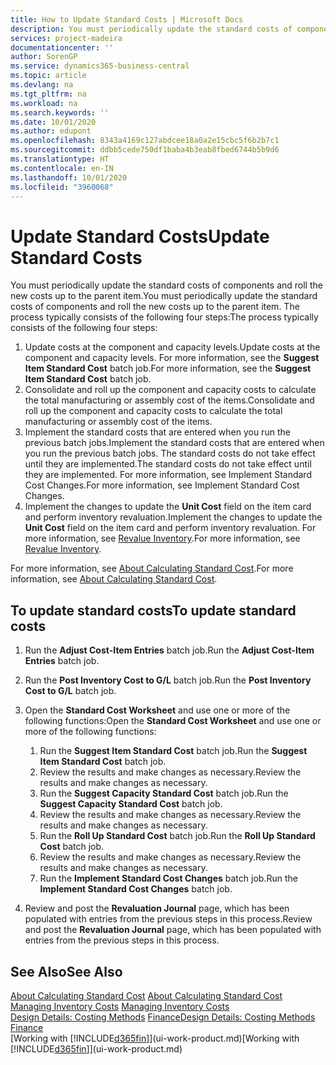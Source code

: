 ```yaml
---
title: How to Update Standard Costs | Microsoft Docs
description: You must periodically update the standard costs of components and roll the new costs up to the parent item.
services: project-madeira
documentationcenter: ''
author: SorenGP
ms.service: dynamics365-business-central
ms.topic: article
ms.devlang: na
ms.tgt_pltfrm: na
ms.workload: na
ms.search.keywords: ''
ms.date: 10/01/2020
ms.author: edupont
ms.openlocfilehash: 8343a4169c127abdcee18a0a2e15cbc5f6b2b7c1
ms.sourcegitcommit: ddbb5cede750df1baba4b3eab8fbed6744b5b9d6
ms.translationtype: HT
ms.contentlocale: en-IN
ms.lasthandoff: 10/01/2020
ms.locfileid: "3960068"
---
```

# <a name="update-standard-costs"></a><span data-ttu-id="b53d1-103">Update Standard Costs</span><span class="sxs-lookup"><span data-stu-id="b53d1-103">Update Standard Costs</span></span>
<span data-ttu-id="b53d1-104">You must periodically update the standard costs of components and roll the new costs up to the parent item.</span><span class="sxs-lookup"><span data-stu-id="b53d1-104">You must periodically update the standard costs of components and roll the new costs up to the parent item.</span></span> <span data-ttu-id="b53d1-105">The process typically consists of the following four steps:</span><span class="sxs-lookup"><span data-stu-id="b53d1-105">The process typically consists of the following four steps:</span></span>  

1.  <span data-ttu-id="b53d1-106">Update costs at the component and capacity levels.</span><span class="sxs-lookup"><span data-stu-id="b53d1-106">Update costs at the component and capacity levels.</span></span> <span data-ttu-id="b53d1-107">For more information, see the **Suggest Item Standard Cost** batch job.</span><span class="sxs-lookup"><span data-stu-id="b53d1-107">For more information, see the **Suggest Item Standard Cost** batch job.</span></span>  
2.  <span data-ttu-id="b53d1-108">Consolidate and roll up the component and capacity costs to calculate the total manufacturing or assembly cost of the items.</span><span class="sxs-lookup"><span data-stu-id="b53d1-108">Consolidate and roll up the component and capacity costs to calculate the total manufacturing or assembly cost of the items.</span></span>  
3.  <span data-ttu-id="b53d1-109">Implement the standard costs that are entered when you run the previous batch jobs.</span><span class="sxs-lookup"><span data-stu-id="b53d1-109">Implement the standard costs that are entered when you run the previous batch jobs.</span></span> <span data-ttu-id="b53d1-110">The standard costs do not take effect until they are implemented.</span><span class="sxs-lookup"><span data-stu-id="b53d1-110">The standard costs do not take effect until they are implemented.</span></span> <span data-ttu-id="b53d1-111">For more information, see Implement Standard Cost Changes.</span><span class="sxs-lookup"><span data-stu-id="b53d1-111">For more information, see Implement Standard Cost Changes.</span></span>  
4.  <span data-ttu-id="b53d1-112">Implement the changes to update the **Unit Cost** field on the item card and perform inventory revaluation.</span><span class="sxs-lookup"><span data-stu-id="b53d1-112">Implement the changes to update the **Unit Cost** field on the item card and perform inventory revaluation.</span></span> <span data-ttu-id="b53d1-113">For more information, see [Revalue Inventory](inventory-how-revalue-inventory.md).</span><span class="sxs-lookup"><span data-stu-id="b53d1-113">For more information, see [Revalue Inventory](inventory-how-revalue-inventory.md).</span></span>  

<span data-ttu-id="b53d1-114">For more information, see [About Calculating Standard Cost](finance-about-calculating-standard-cost.md).</span><span class="sxs-lookup"><span data-stu-id="b53d1-114">For more information, see [About Calculating Standard Cost](finance-about-calculating-standard-cost.md).</span></span>  
## <a name="to-update-standard-costs"></a><span data-ttu-id="b53d1-115">To update standard costs</span><span class="sxs-lookup"><span data-stu-id="b53d1-115">To update standard costs</span></span>  
1.  <span data-ttu-id="b53d1-116">Run the **Adjust Cost-Item Entries** batch job.</span><span class="sxs-lookup"><span data-stu-id="b53d1-116">Run the **Adjust Cost-Item Entries** batch job.</span></span>  
2.  <span data-ttu-id="b53d1-117">Run the **Post Inventory Cost to G/L** batch job.</span><span class="sxs-lookup"><span data-stu-id="b53d1-117">Run the **Post Inventory Cost to G/L** batch job.</span></span>  
3.  <span data-ttu-id="b53d1-118">Open the **Standard Cost Worksheet** and use one or more of the following functions:</span><span class="sxs-lookup"><span data-stu-id="b53d1-118">Open the **Standard Cost Worksheet** and use one or more of the following functions:</span></span>  

    1.  <span data-ttu-id="b53d1-119">Run the **Suggest Item Standard Cost** batch job.</span><span class="sxs-lookup"><span data-stu-id="b53d1-119">Run the **Suggest Item Standard Cost** batch job.</span></span>  
    2.  <span data-ttu-id="b53d1-120">Review the results and make changes as necessary.</span><span class="sxs-lookup"><span data-stu-id="b53d1-120">Review the results and make changes as necessary.</span></span>  
    3.  <span data-ttu-id="b53d1-121">Run the **Suggest Capacity Standard Cost** batch job.</span><span class="sxs-lookup"><span data-stu-id="b53d1-121">Run the **Suggest Capacity Standard Cost** batch job.</span></span>  
    4.  <span data-ttu-id="b53d1-122">Review the results and make changes as necessary.</span><span class="sxs-lookup"><span data-stu-id="b53d1-122">Review the results and make changes as necessary.</span></span>
    5. <span data-ttu-id="b53d1-123">Run the **Roll Up Standard Cost** batch job.</span><span class="sxs-lookup"><span data-stu-id="b53d1-123">Run the **Roll Up Standard Cost** batch job.</span></span>
    6.  <span data-ttu-id="b53d1-124">Review the results and make changes as necessary.</span><span class="sxs-lookup"><span data-stu-id="b53d1-124">Review the results and make changes as necessary.</span></span>
    7.  <span data-ttu-id="b53d1-125">Run the **Implement Standard Cost Changes** batch job.</span><span class="sxs-lookup"><span data-stu-id="b53d1-125">Run the **Implement Standard Cost Changes** batch job.</span></span>  
4.  <span data-ttu-id="b53d1-126">Review and post the **Revaluation Journal** page, which has been populated with entries from the previous steps in this process.</span><span class="sxs-lookup"><span data-stu-id="b53d1-126">Review and post the **Revaluation Journal** page, which has been populated with entries from the previous steps in this process.</span></span>  

## <a name="see-also"></a><span data-ttu-id="b53d1-127">See Also</span><span class="sxs-lookup"><span data-stu-id="b53d1-127">See Also</span></span>  
 <span data-ttu-id="b53d1-128">[About Calculating Standard Cost](finance-about-calculating-standard-cost.md) </span><span class="sxs-lookup"><span data-stu-id="b53d1-128">[About Calculating Standard Cost](finance-about-calculating-standard-cost.md) </span></span>  
 <span data-ttu-id="b53d1-129">[Managing Inventory Costs](finance-manage-inventory-costs.md) </span><span class="sxs-lookup"><span data-stu-id="b53d1-129">[Managing Inventory Costs](finance-manage-inventory-costs.md) </span></span>  
 <span data-ttu-id="b53d1-130">[Design Details: Costing Methods](design-details-costing-methods.md) [Finance](finance.md)</span><span class="sxs-lookup"><span data-stu-id="b53d1-130">[Design Details: Costing Methods](design-details-costing-methods.md) [Finance](finance.md)</span></span>  
 <span data-ttu-id="b53d1-131">[Working with [!INCLUDE[d365fin](includes/d365fin_md.md)]](ui-work-product.md)</span><span class="sxs-lookup"><span data-stu-id="b53d1-131">[Working with [!INCLUDE[d365fin](includes/d365fin_md.md)]](ui-work-product.md)</span></span>  
